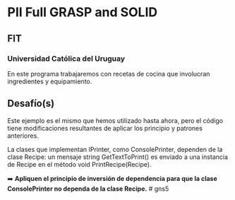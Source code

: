 # PII Full GRASP and SOLID
## FIT
### Universidad Católica del Uruguay

En este programa trabajaremos con recetas de cocina que involucran ingredientes y equipamiento.

## Desafío(s)

Este ejemplo es el mismo que hemos utilizado hasta ahora, pero el código tiene modificaciones resultantes de aplicar los principio y patrones anteriores.

La clases que implementan IPrinter, como ConsolePrinter, dependen de la clase Recipe: un mensaje string GetTextToPrint() es enviado a una instancia de Recipe en el método void PrintRecipe(Recipe).

➡️ **Apliquen el principio de inversión de dependencia para que la clase ConsolePrinter no dependa de la clase Recipe.**
#   g n s 5  
 